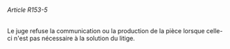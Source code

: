 ###### Article R153-5

Le juge refuse la communication ou la production de la pièce lorsque celle-ci n'est pas nécessaire à la solution du litige.

